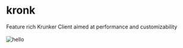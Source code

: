 # kronk
Feature rich Krunker Client aimed at performance and customizability<br><br>
![hello](https://th.bing.com/th/id/OIP.WPhvEZfdy63613efPhC1bAHaEo)
